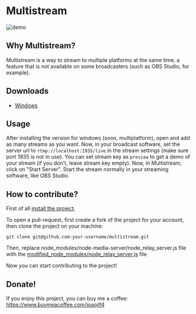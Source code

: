 ﻿# Multistream 

![demo](https://i.imgur.com/KmE6eqp.gif)

## Why Multistream?
Multistream is a way to stream to multiple platforms at the same time, a feature that is not available on some broadcasters (such as OBS Studio, for example).

## Downloads 

 - [Windows](https://github.com/joaojlf4/multistream/releases)

## Usage
After installing the version for windows (soon, multiplatform), open and add as many streams as you want. Now, in your broadcast software, set the server url to `rtmp://localhost:1935/live` in the stream settings (make sure port 1935 is not in use). You can set stream key as `preview` to get a demo of your stream (if you don't, leave stream key empty). Now, in Multistream, click on "Start Server". Start the stream normally in your streaming software, like OBS Studio.

## How to contribute?

First of all [install the project](https://github.com/joaojlf4/multistream#downloads);

To open a pull-request, first create a fork of the project for your account, then clone the project on your machine:

`git clone git@github.com:your-username/multistream.git`

Then, replace node_modules/node-media-server/node_relay_server.js file with the [modified_node_modules/node_relay_server.js](https://github.com/joaojlf4/multistream/blob/master/modified_node_modules/node_relay_server.js) file

Now you can start contributing to the project!

## Donate!
If you enjoy this project, you can buy me a coffee: https://www.buymeacoffee.com/joaojlf4

